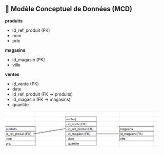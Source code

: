 ## 🧩 Modèle Conceptuel de Données (MCD)

**produits**
- id_ref_produit (PK)
- nom
- prix

**magasins**
- id_magasin (PK)
- ville

**ventes**
- id_vente (PK)
- date
- id_ref_produit (FK → produits)
- id_magasin (FK → magasins)
- quantite

**![MCD](./mcd.png)**